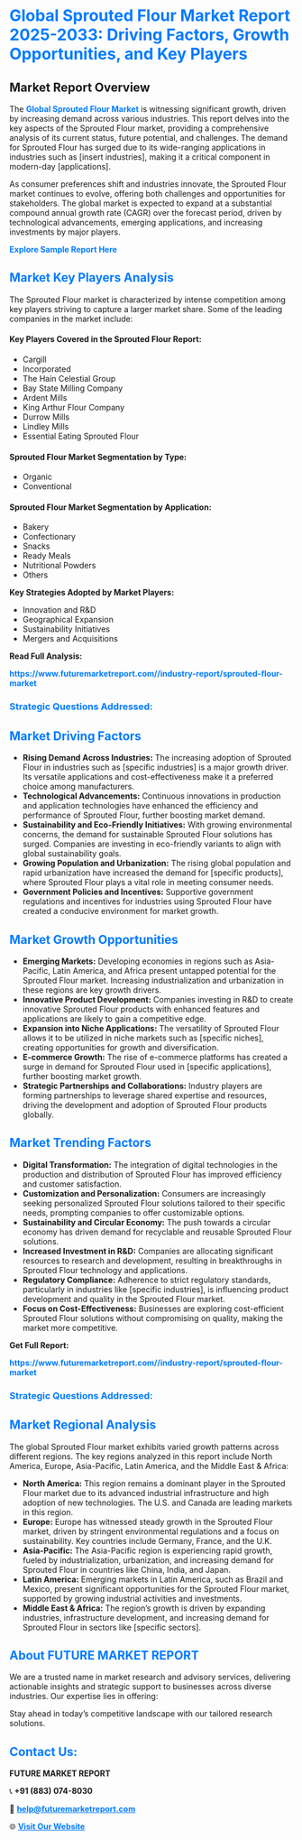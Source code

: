 <h1 style="color: #007BFF;">Global Sprouted Flour Market Report 2025-2033: Driving Factors, Growth Opportunities, and Key Players</h1>

<section id="overview">
<h2>Market Report Overview</h2>
<p>The <a href="https://www.futuremarketreport.com//industry-report/sprouted-flour-market" style="color: #007BFF; text-decoration: none;"><strong>Global Sprouted Flour Market</strong></a> is witnessing significant growth, driven by increasing demand across various industries. This report delves into the key aspects of the Sprouted Flour market, providing a comprehensive analysis of its current status, future potential, and challenges. The demand for Sprouted Flour has surged due to its wide-ranging applications in industries such as [insert industries], making it a critical component in modern-day [applications].</p>
<p>As consumer preferences shift and industries innovate, the Sprouted Flour market continues to evolve, offering both challenges and opportunities for stakeholders. The global market is expected to expand at a substantial compound annual growth rate (CAGR) over the forecast period, driven by technological advancements, emerging applications, and increasing investments by major players.</p>
</section>

<section id="overview">
<p><a href="https://www.futuremarketreport.com//request-sample/reportId=91616" style="color: #007BFF; text-decoration: none;"><strong>Explore Sample Report Here</strong></a></p>
</section>

<section id="key-players">
<h2 style="color: #007BFF;">Market Key Players Analysis</h2>
<p>The Sprouted Flour market is characterized by intense competition among key players striving to capture a larger market share. Some of the leading companies in the market include:</p>
<h4>Key Players Covered in the Sprouted Flour Report:</h4>
<ul><li>Cargill</li><li>Incorporated</li><li>The Hain Celestial Group</li><li>Bay State Milling Company</li><li>Ardent Mills</li><li>King Arthur Flour Company</li><li>Durrow Mills</li><li>Lindley Mills</li><li>Essential Eating Sprouted Flour</li></ul>
<h4>Sprouted Flour Market Segmentation by Type:</h4>
<ul><li>Organic</li><li>Conventional</li></ul>

<h4>Sprouted Flour Market Segmentation by Application:</h4>
<ul><li>Bakery</li><li>Confectionary</li><li>Snacks</li><li>Ready Meals</li><li>Nutritional Powders</li><li>Others</li></ul>
<p><strong>Key Strategies Adopted by Market Players:</strong></p>
<ul>
<li>Innovation and R&D</li>
<li>Geographical Expansion</li>
<li>Sustainability Initiatives</li>
<li>Mergers and Acquisitions</li>
</ul>
</section>

<section>
<p><strong>Read Full Analysis: </strong></p><a href="https://www.futuremarketreport.com//industry-report/sprouted-flour-market" style="color: #007BFF; text-decoration: none;"><strong>https://www.futuremarketreport.com//industry-report/sprouted-flour-market</strong></a>
<h3 style="color: #007BFF;">Strategic Questions Addressed:</h3>
</section>

<section id="driving-factors">
<h2 style="color: #007BFF;">Market Driving Factors</h2>
<ul>
<li><strong>Rising Demand Across Industries:</strong> The increasing adoption of Sprouted Flour in industries such as [specific industries] is a major growth driver. Its versatile applications and cost-effectiveness make it a preferred choice among manufacturers.</li>
<li><strong>Technological Advancements:</strong> Continuous innovations in production and application technologies have enhanced the efficiency and performance of Sprouted Flour, further boosting market demand.</li>
<li><strong>Sustainability and Eco-Friendly Initiatives:</strong> With growing environmental concerns, the demand for sustainable Sprouted Flour solutions has surged. Companies are investing in eco-friendly variants to align with global sustainability goals.</li>
<li><strong>Growing Population and Urbanization:</strong> The rising global population and rapid urbanization have increased the demand for [specific products], where Sprouted Flour plays a vital role in meeting consumer needs.</li>
<li><strong>Government Policies and Incentives:</strong> Supportive government regulations and incentives for industries using Sprouted Flour have created a conducive environment for market growth.</li>
</ul>
</section>

<section id="growth-opportunities">
<h2 style="color: #007BFF;">Market Growth Opportunities</h2>
<ul>
<li><strong>Emerging Markets:</strong> Developing economies in regions such as Asia-Pacific, Latin America, and Africa present untapped potential for the Sprouted Flour market. Increasing industrialization and urbanization in these regions are key growth drivers.</li>
<li><strong>Innovative Product Development:</strong> Companies investing in R&D to create innovative Sprouted Flour products with enhanced features and applications are likely to gain a competitive edge.</li>
<li><strong>Expansion into Niche Applications:</strong> The versatility of Sprouted Flour allows it to be utilized in niche markets such as [specific niches], creating opportunities for growth and diversification.</li>
<li><strong>E-commerce Growth:</strong> The rise of e-commerce platforms has created a surge in demand for Sprouted Flour used in [specific applications], further boosting market growth.</li>
<li><strong>Strategic Partnerships and Collaborations:</strong> Industry players are forming partnerships to leverage shared expertise and resources, driving the development and adoption of Sprouted Flour products globally.</li>
</ul>
</section>

<section id="trending-factors">
<h2 style="color: #007BFF;">Market Trending Factors</h2>
<ul>
<li><strong>Digital Transformation:</strong> The integration of digital technologies in the production and distribution of Sprouted Flour has improved efficiency and customer satisfaction.</li>
<li><strong>Customization and Personalization:</strong> Consumers are increasingly seeking personalized Sprouted Flour solutions tailored to their specific needs, prompting companies to offer customizable options.</li>
<li><strong>Sustainability and Circular Economy:</strong> The push towards a circular economy has driven demand for recyclable and reusable Sprouted Flour solutions.</li>
<li><strong>Increased Investment in R&D:</strong> Companies are allocating significant resources to research and development, resulting in breakthroughs in Sprouted Flour technology and applications.</li>
<li><strong>Regulatory Compliance:</strong> Adherence to strict regulatory standards, particularly in industries like [specific industries], is influencing product development and quality in the Sprouted Flour market.</li>
<li><strong>Focus on Cost-Effectiveness:</strong> Businesses are exploring cost-efficient Sprouted Flour solutions without compromising on quality, making the market more competitive.</li>
</ul>
</section>

<section>
<p><strong>Get Full Report: </strong></p><a href="https://www.futuremarketreport.com//industry-report/sprouted-flour-market" style="color: #007BFF; text-decoration: none;"><strong>https://www.futuremarketreport.com//industry-report/sprouted-flour-market</strong></a>
<h3 style="color: #007BFF;">Strategic Questions Addressed:</h3>
</section>


<section id="regional-analysis">
<h2 style="color: #007BFF;">Market Regional Analysis</h2>
<p>The global Sprouted Flour market exhibits varied growth patterns across different regions. The key regions analyzed in this report include North America, Europe, Asia-Pacific, Latin America, and the Middle East & Africa:</p>
<ul>
<li><strong>North America:</strong> This region remains a dominant player in the Sprouted Flour market due to its advanced industrial infrastructure and high adoption of new technologies. The U.S. and Canada are leading markets in this region.</li>
<li><strong>Europe:</strong> Europe has witnessed steady growth in the Sprouted Flour market, driven by stringent environmental regulations and a focus on sustainability. Key countries include Germany, France, and the U.K.</li>
<li><strong>Asia-Pacific:</strong> The Asia-Pacific region is experiencing rapid growth, fueled by industrialization, urbanization, and increasing demand for Sprouted Flour in countries like China, India, and Japan.</li>
<li><strong>Latin America:</strong> Emerging markets in Latin America, such as Brazil and Mexico, present significant opportunities for the Sprouted Flour market, supported by growing industrial activities and investments.</li>
<li><strong>Middle East & Africa:</strong> The region’s growth is driven by expanding industries, infrastructure development, and increasing demand for Sprouted Flour in sectors like [specific sectors].</li>
</ul>
</section>

<footer>
<h2 style="color: #007BFF;">About FUTURE MARKET REPORT</h2>
<p>We are a trusted name in market research and advisory services, delivering actionable insights and strategic support to businesses across diverse industries. Our expertise lies in offering:</p>

<p>Stay ahead in today’s competitive landscape with our tailored research solutions.</p>

<h2 style="color: #007BFF;">Contact Us:</h2>
<p><strong>FUTURE MARKET REPORT</strong></p>
<p>📞 <strong>+91 (883) 074-8030</strong></p>
<p>📧 <strong><a href="mailto:help@futuremarketreport.com" style="color: #007BFF;">help@futuremarketreport.com</a></strong></p>
<p>🌐 <strong><a href="https://www.futuremarketreport.com/" style="color: #007BFF;">Visit Our Website</a></strong></p>
</footer>